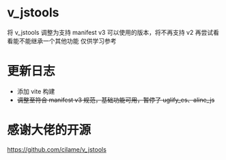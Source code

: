 # v_jstools

将 v_jstools 调整为支持 manifest v3 可以使用的版本，将不再支持 v2 再尝试看看能不能继承一个其他功能
仅供学习参考

# 更新日志

- 添加 vite 构建
- ~~调整至符合 manifest v3 规范，基础功能可用，暂停了 uglify_es、aline_js~~

# 感谢大佬的开源

https://github.com/cilame/v_jstools